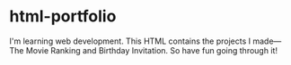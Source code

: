 # html-portfolio
I'm learning web development. This HTML contains the projects I made—The Movie Ranking and Birthday Invitation. So have fun going through it!
